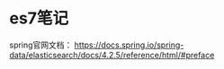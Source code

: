 # es7笔记
spring官网文档： https://docs.spring.io/spring-data/elasticsearch/docs/4.2.5/reference/html/#preface